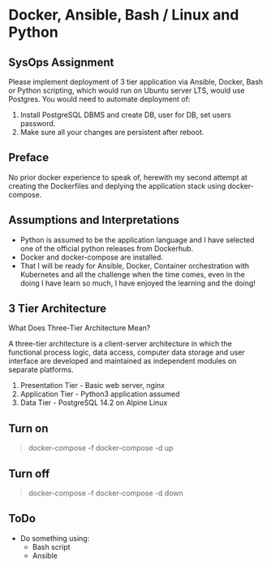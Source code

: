 # Docker, Ansible, Bash / Linux and Python

## SysOps Assignment
Please implement deployment of 3 tier application via Ansible, Docker, Bash or Python scripting, which would run on Ubuntu server LTS, would use Postgres. You would need to automate deployment of:
1. Install PostgreSQL DBMS and create DB, user for DB, set users password.
2. Make sure all your changes are persistent after reboot.

## Preface
No prior docker experience to speak of, herewith my second attempt at creating the Dockerfiles and deplying the application stack using docker-compose. 

## Assumptions and Interpretations
- Python is assumed to be the application language and I have selected one of the official python releases from Dockerhub.
- Docker and docker-compose are installed.
- That I will be ready for Ansible, Docker, Container orchestration with Kubernetes and all the challenge when the time comes, even in the doing I have learn so much, I have enjoyed the learning and the doing!

## 3 Tier Architecture
What Does Three-Tier Architecture Mean? 

A three-tier architecture is a client-server architecture in which the functional process logic, data access, computer data storage and user interface are developed and maintained as independent modules on separate platforms.
1. Presentation Tier - Basic web server, nginx 
2. Application Tier  - Python3 application assumed
3. Data Tier - PostgreSQL 14.2 on Alpine Linux

## Turn on
> docker-compose -f docker-compose -d up
## Turn off
> docker-compose -f docker-compose -d down

## ToDo
- Do something using:
    - Bash script
    - Ansible


